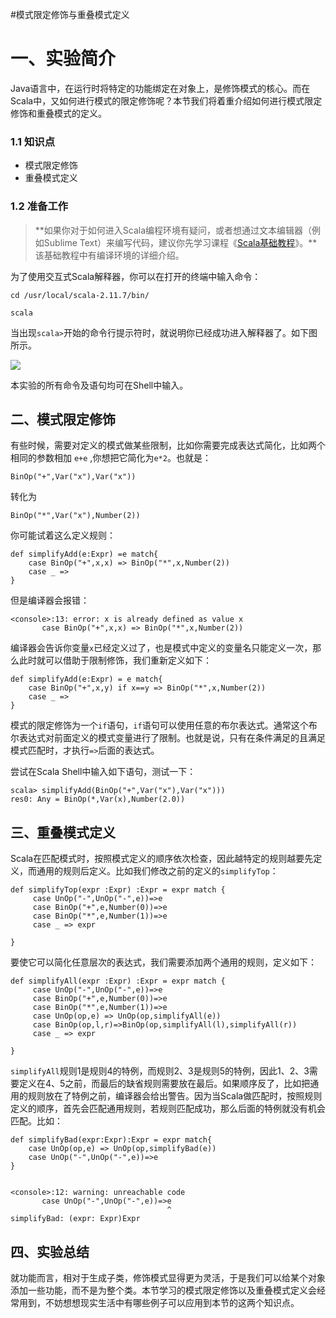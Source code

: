 #模式限定修饰与重叠模式定义

# 一、实验简介

Java语言中，在运行时将特定的功能绑定在对象上，是修饰模式的核心。而在Scala中，又如何进行模式的限定修饰呢？本节我们将着重介绍如何进行模式限定修饰和重叠模式的定义。

### 1.1 知识点

- 模式限定修饰
- 重叠模式定义

### 1.2 准备工作

>**如果你对于如何进入Scala编程环境有疑问，或者想通过文本编辑器（例如Sublime Text）来编写代码，建议你先学习课程《[Scala基础教程](https://www.shiyanlou.com/courses/490)》。**该基础教程中有编译环境的详细介绍。

为了使用交互式Scala解释器，你可以在打开的终端中输入命令：

```
cd /usr/local/scala-2.11.7/bin/

scala
```

当出现`scala>`开始的命令行提示符时，就说明你已经成功进入解释器了。如下图所示。

![](https://dn-anything-about-doc.qbox.me/document-uid162034labid1679timestamp1454472982090.png/wm)

本实验的所有命令及语句均可在Shell中输入。


## 二、模式限定修饰

有些时候，需要对定义的模式做某些限制，比如你需要完成表达式简化，比如两个相同的参数相加 `e+e` ,你想把它简化为`e*2`。也就是：

```
BinOp("+",Var("x"),Var("x"))
```

转化为

```
BinOp("*",Var("x"),Number(2))
```

你可能试着这么定义规则：

```
def simplifyAdd(e:Expr) =e match{
	case BinOp("+",x,x) => BinOp("*",x,Number(2))
	case _ =>
}
```

但是编译器会报错：

```
<console>:13: error: x is already defined as value x
       case BinOp("+",x,x) => BinOp("*",x,Number(2))
```

编译器会告诉你变量`x`已经定义过了，也是模式中定义的变量名只能定义一次，那么此时就可以借助于限制修饰，我们重新定义如下：

```
def simplifyAdd(e:Expr) = e match{
	case BinOp("+",x,y) if x==y => BinOp("*",x,Number(2))
	case _ =>
}
```

模式的限定修饰为一个`if`语句，`if`语句可以使用任意的布尔表达式。通常这个布尔表达式对前面定义的模式变量进行了限制。也就是说，只有在条件满足的且满足模式匹配时，才执行`=>`后面的表达式。

尝试在Scala Shell中输入如下语句，测试一下：

```
scala> simplifyAdd(BinOp("+",Var("x"),Var("x")))
res0: Any = BinOp(*,Var(x),Number(2.0))
```

## 三、重叠模式定义

Scala在匹配模式时，按照模式定义的顺序依次检查，因此越特定的规则越要先定义，而通用的规则后定义。比如我们修改之前的定义的`simplifyTop`：

```
def simplifyTop(expr :Expr) :Expr = expr match {
     case UnOp("-",UnOp("-",e))=>e
     case BinOp("+",e,Number(0))=>e
     case BinOp("*",e,Number(1))=>e
     case _ => expr
   
}
```

要使它可以简化任意层次的表达式，我们需要添加两个通用的规则，定义如下：

```
def simplifyAll(expr :Expr) :Expr = expr match {
     case UnOp("-",UnOp("-",e))=>e
     case BinOp("+",e,Number(0))=>e
     case BinOp("*",e,Number(1))=>e
     case UnOp(op,e) => UnOp(op,simplifyAll(e))
     case BinOp(op,l,r)=>BinOp(op,simplifyAll(l),simplifyAll(r))
     case _ => expr
   
}
```

`simplifyAll`规则1是规则4的特例，而规则2、3是规则5的特例，因此1、2、3需要定义在4、5之前，而最后的缺省规则需要放在最后。如果顺序反了，比如把通用的规则放在了特例之前，编译器会给出警告。因为当Scala做匹配时，按照规则定义的顺序，首先会匹配通用规则，若规则匹配成功，那么后面的特例就没有机会匹配。比如：

```
def simplifyBad(expr:Expr):Expr = expr match{
	case UnOp(op,e) => UnOp(op,simplifyBad(e))
	case UnOp("-",UnOp("-",e))=>e
}


<console>:12: warning: unreachable code
       case UnOp("-",UnOp("-",e))=>e
                                   ^
simplifyBad: (expr: Expr)Expr
```

## 四、实验总结

就功能而言，相对于生成子类，修饰模式显得更为灵活，于是我们可以给某个对象添加一些功能，而不是为整个类。本节学习的模式限定修饰以及重叠模式定义会经常用到，不妨想想现实生活中有哪些例子可以应用到本节的这两个知识点。